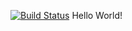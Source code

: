 [![Build Status](https://travis-ci.org/nickjanus/book-inventory.svg?branch=master)](https://travis-ci.org/nickjanus/book-inventory)
Hello World!

